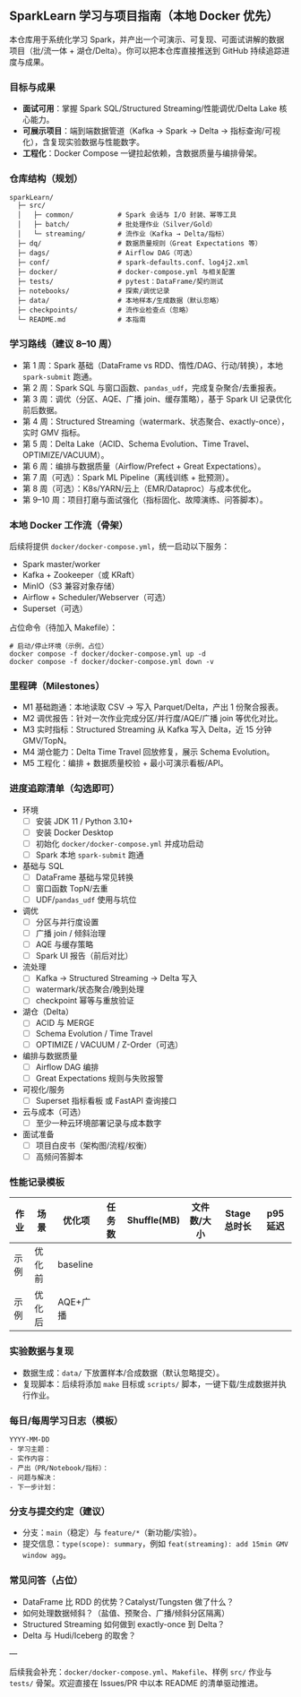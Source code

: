 ## SparkLearn 学习与项目指南（本地 Docker 优先）

本仓库用于系统化学习 Spark，并产出一个可演示、可复现、可面试讲解的数据项目（批/流一体 + 湖仓/Delta）。你可以把本仓库直接推送到 GitHub 持续追踪进度与成果。

### 目标与成果
- **面试可用**：掌握 Spark SQL/Structured Streaming/性能调优/Delta Lake 核心能力。
- **可展示项目**：端到端数据管道（Kafka → Spark → Delta → 指标查询/可视化），含复现实验数据与性能数字。
- **工程化**：Docker Compose 一键拉起依赖，含数据质量与编排骨架。

### 仓库结构（规划）
```
sparkLearn/
  ├─ src/
  │   ├─ common/           # Spark 会话与 I/O 封装、幂等工具
  │   ├─ batch/            # 批处理作业（Silver/Gold）
  │   └─ streaming/        # 流作业（Kafka → Delta/指标）
  ├─ dq/                   # 数据质量规则（Great Expectations 等）
  ├─ dags/                 # Airflow DAG（可选）
  ├─ conf/                 # spark-defaults.conf、log4j2.xml
  ├─ docker/               # docker-compose.yml 与相关配置
  ├─ tests/                # pytest：DataFrame/契约测试
  ├─ notebooks/            # 探索/调优记录
  ├─ data/                 # 本地样本/生成数据（默认忽略）
  ├─ checkpoints/          # 流作业检查点（忽略）
  └─ README.md             # 本指南
```

### 学习路线（建议 8–10 周）
- 第 1 周：Spark 基础（DataFrame vs RDD、惰性/DAG、行动/转换），本地 `spark-submit` 跑通。
- 第 2 周：Spark SQL 与窗口函数、`pandas_udf`，完成复杂聚合/去重报表。
- 第 3 周：调优（分区、AQE、广播 join、缓存策略），基于 Spark UI 记录优化前后数据。
- 第 4 周：Structured Streaming（watermark、状态聚合、exactly-once），实时 GMV 指标。
- 第 5 周：Delta Lake（ACID、Schema Evolution、Time Travel、OPTIMIZE/VACUUM）。
- 第 6 周：编排与数据质量（Airflow/Prefect + Great Expectations）。
- 第 7 周（可选）：Spark ML Pipeline（离线训练 + 批预测）。
- 第 8 周（可选）：K8s/YARN/云上（EMR/Dataproc）与成本优化。
- 第 9–10 周：项目打磨与面试强化（指标固化、故障演练、问答脚本）。

### 本地 Docker 工作流（骨架）
后续将提供 `docker/docker-compose.yml`，统一启动以下服务：
- Spark master/worker
- Kafka + Zookeeper（或 KRaft）
- MinIO（S3 兼容对象存储）
- Airflow + Scheduler/Webserver（可选）
- Superset（可选）

占位命令（待加入 Makefile）：
```
# 启动/停止环境（示例，占位）
docker compose -f docker/docker-compose.yml up -d
docker compose -f docker/docker-compose.yml down -v
```

### 里程碑（Milestones）
- M1 基础跑通：本地读取 CSV → 写入 Parquet/Delta，产出 1 份聚合报表。
- M2 调优报告：针对一次作业完成分区/并行度/AQE/广播 join 等优化对比。
- M3 实时指标：Structured Streaming 从 Kafka 写入 Delta，近 15 分钟 GMV/TopN。
- M4 湖仓能力：Delta Time Travel 回放修复，展示 Schema Evolution。
- M5 工程化：编排 + 数据质量校验 + 最小可演示看板/API。

### 进度追踪清单（勾选即可）
- 环境
  - [ ] 安装 JDK 11 / Python 3.10+
  - [ ] 安装 Docker Desktop
  - [ ] 初始化 `docker/docker-compose.yml` 并成功启动
  - [ ] Spark 本地 `spark-submit` 跑通
- 基础与 SQL
  - [ ] DataFrame 基础与常见转换
  - [ ] 窗口函数 TopN/去重
  - [ ] UDF/`pandas_udf` 使用与坑位
- 调优
  - [ ] 分区与并行度设置
  - [ ] 广播 join / 倾斜治理
  - [ ] AQE 与缓存策略
  - [ ] Spark UI 报告（前后对比）
- 流处理
  - [ ] Kafka → Structured Streaming → Delta 写入
  - [ ] watermark/状态聚合/晚到处理
  - [ ] checkpoint 幂等与重放验证
- 湖仓（Delta）
  - [ ] ACID 与 MERGE
  - [ ] Schema Evolution / Time Travel
  - [ ] OPTIMIZE / VACUUM / Z-Order（可选）
- 编排与数据质量
  - [ ] Airflow DAG 编排
  - [ ] Great Expectations 规则与失败报警
- 可视化/服务
  - [ ] Superset 指标看板 或 FastAPI 查询接口
- 云与成本（可选）
  - [ ] 至少一种云环境部署记录与成本数字
- 面试准备
  - [ ] 项目白皮书（架构图/流程/权衡）
  - [ ] 高频问答脚本

### 性能记录模板
| 作业 | 场景 | 优化项 | 任务数 | Shuffle(MB) | 文件数/大小 | Stage 总时长 | p95 延迟 |
| --- | --- | --- | --- | --- | --- | --- | --- |
| 示例 | 优化前 | baseline |  |  |  |  |  |
| 示例 | 优化后 | AQE+广播 |  |  |  |  |  |

### 实验数据与复现
- 数据生成：`data/` 下放置样本/合成数据（默认忽略提交）。
- 复现脚本：后续将添加 `make` 目标或 `scripts/` 脚本，一键下载/生成数据并执行作业。

### 每日/每周学习日志（模板）
```
YYYY-MM-DD
- 学习主题：
- 实作内容：
- 产出（PR/Notebook/指标）：
- 问题与解决：
- 下一步计划：
```

### 分支与提交约定（建议）
- 分支：`main`（稳定）与 `feature/*`（新功能/实验）。
- 提交信息：`type(scope): summary`，例如 `feat(streaming): add 15min GMV window agg`。

### 常见问答（占位）
- DataFrame 比 RDD 的优势？Catalyst/Tungsten 做了什么？
- 如何处理数据倾斜？（盐值、预聚合、广播/倾斜分区隔离）
- Structured Streaming 如何做到 exactly-once 到 Delta？
- Delta 与 Hudi/Iceberg 的取舍？

—

后续我会补充：`docker/docker-compose.yml`、`Makefile`、样例 `src/` 作业与 `tests/` 骨架。欢迎直接在 Issues/PR 中以本 README 的清单驱动推进。


